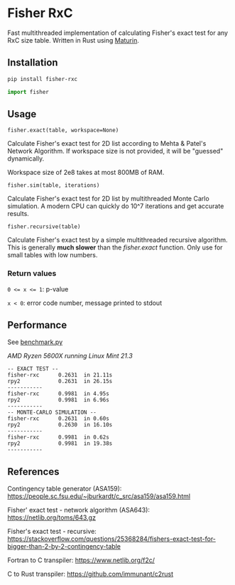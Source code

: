 # Fisher RxC

Fast multithreaded implementation of calculating Fisher's exact test for any RxC size table. Written in Rust using [Maturin](https://github.com/PyO3/maturin).

## Installation

```bash
pip install fisher-rxc
```

```python
import fisher
```

## Usage

`fisher.exact(table, workspace=None)`

Calculate Fisher's exact test for 2D list according to Mehta & Patel's Network Algorithm. If workspace size is not provided, it will be "guessed" dynamically.

Workspace size of 2e8 takes at most 800MB of RAM.

`fisher.sim(table, iterations)`

Calculate Fisher's exact test for 2D list by multithreaded Monte Carlo simulation. A modern CPU can quickly do 10^7 iterations and get accurate results.

`fisher.recursive(table)`

Calculate Fisher's exact test by a simple multithreaded recursive algorithm. This is generally **much slower** than the _fisher.exact_ function. Only use for small tables with low numbers.

### Return values

`0 <= x <= 1`: p-value

`x < 0`: error code number, message printed to stdout

## Performance

See [benchmark.py](https://github.com/SakiiCode/fisher/blob/main/benchmark.py)

_AMD Ryzen 5600X running Linux Mint 21.3_

```
-- EXACT TEST --
fisher-rxc      0.2631  in 21.11s
rpy2            0.2631  in 26.15s
-----------
fisher-rxc      0.9981  in 4.95s
rpy2            0.9981  in 6.96s
-----------
-- MONTE-CARLO SIMULATION --
fisher-rxc      0.2631  in 0.60s
rpy2            0.2630  in 16.10s
-----------
fisher-rxc      0.9981  in 0.62s
rpy2            0.9981  in 19.38s
-----------
```

## References

Contingency table generator (ASA159): https://people.sc.fsu.edu/~jburkardt/c_src/asa159/asa159.html

Fisher' exact test - network algorithm (ASA643): https://netlib.org/toms/643.gz

Fisher's exact test - recursive: https://stackoverflow.com/questions/25368284/fishers-exact-test-for-bigger-than-2-by-2-contingency-table

Fortran to C transpiler: https://www.netlib.org/f2c/

C to Rust transpiler: https://github.com/immunant/c2rust
